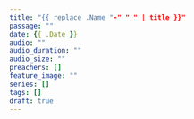 ```yaml
---
title: "{{ replace .Name "-" " " | title }}"
passage: ""
date: {{ .Date }}
audio: ""
audio_duration: ""
audio_size: ""
preachers: []
feature_image: ""
series: []
tags: []
draft: true
---
```

